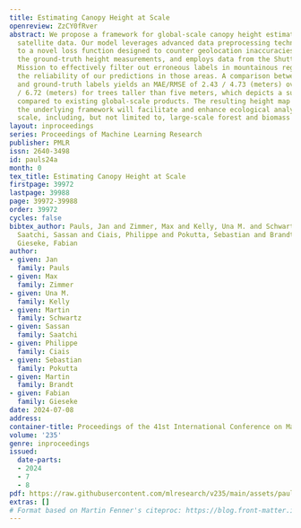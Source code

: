 ```yaml
---
title: Estimating Canopy Height at Scale
openreview: ZzCY0fRver
abstract: We propose a framework for global-scale canopy height estimation based on
  satellite data. Our model leverages advanced data preprocessing techniques, resorts
  to a novel loss function designed to counter geolocation inaccuracies inherent in
  the ground-truth height measurements, and employs data from the Shuttle Radar Topography
  Mission to effectively filter out erroneous labels in mountainous regions, enhancing
  the reliability of our predictions in those areas. A comparison between predictions
  and ground-truth labels yields an MAE/RMSE of 2.43 / 4.73 (meters) overall and 4.45
  / 6.72 (meters) for trees taller than five meters, which depicts a substantial improvement
  compared to existing global-scale products. The resulting height map as well as
  the underlying framework will facilitate and enhance ecological analyses at a global
  scale, including, but not limited to, large-scale forest and biomass monitoring.
layout: inproceedings
series: Proceedings of Machine Learning Research
publisher: PMLR
issn: 2640-3498
id: pauls24a
month: 0
tex_title: Estimating Canopy Height at Scale
firstpage: 39972
lastpage: 39988
page: 39972-39988
order: 39972
cycles: false
bibtex_author: Pauls, Jan and Zimmer, Max and Kelly, Una M. and Schwartz, Martin and
  Saatchi, Sassan and Ciais, Philippe and Pokutta, Sebastian and Brandt, Martin and
  Gieseke, Fabian
author:
- given: Jan
  family: Pauls
- given: Max
  family: Zimmer
- given: Una M.
  family: Kelly
- given: Martin
  family: Schwartz
- given: Sassan
  family: Saatchi
- given: Philippe
  family: Ciais
- given: Sebastian
  family: Pokutta
- given: Martin
  family: Brandt
- given: Fabian
  family: Gieseke
date: 2024-07-08
address:
container-title: Proceedings of the 41st International Conference on Machine Learning
volume: '235'
genre: inproceedings
issued:
  date-parts:
  - 2024
  - 7
  - 8
pdf: https://raw.githubusercontent.com/mlresearch/v235/main/assets/pauls24a/pauls24a.pdf
extras: []
# Format based on Martin Fenner's citeproc: https://blog.front-matter.io/posts/citeproc-yaml-for-bibliographies/
---
```

